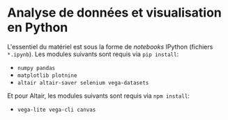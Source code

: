 # Analyse de données et visualisation en Python

L'essentiel du matériel est sous la forme de *notebooks* IPython (fichiers `*.ipynb`).
Les modules suivants sont requis via `pip install`:
* `numpy pandas`
* `matplotlib plotnine`
* `altair altair-saver selenium vega-datasets`

Et pour Altair, les modules suivants sont requis via `npm install`:
* `vega-lite vega-cli canvas`
